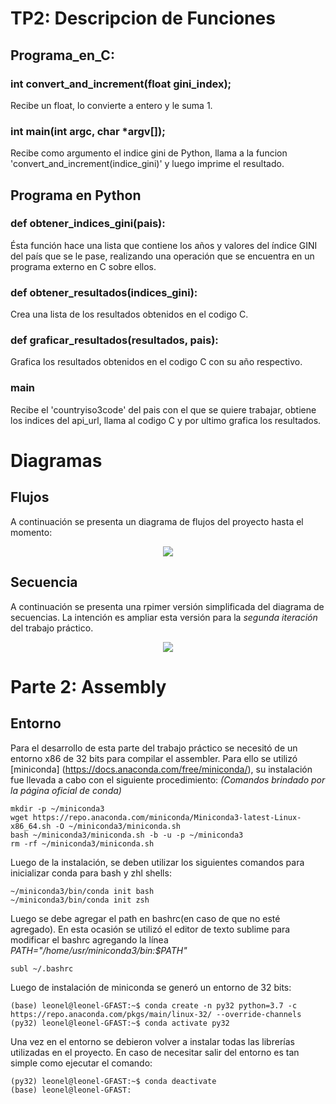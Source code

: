 # TP2: Descripcion de Funciones
## Programa_en_C:
### int convert_and_increment(float gini_index);
Recibe un float, lo convierte a entero y le suma 1.
### int main(int argc, char *argv[]);
Recibe como argumento el indice gini de Python, llama a la funcion 'convert_and_increment(indice_gini)' y luego imprime el resultado.

## Programa en Python

### def obtener_indices_gini(pais):
Ésta función hace una  lista que contiene los años y valores del índice GINI del país que se le pase, realizando una operación que se encuentra en un programa externo en C sobre ellos.


### def obtener_resultados(indices_gini):
Crea una lista de los resultados obtenidos en el codigo C.

### def graficar_resultados(resultados, pais):
Grafica los resultados obtenidos en el codigo C con su año respectivo.


### main
Recibe el 'countryiso3code' del pais con el que se quiere trabajar, obtiene los indices del api_url, llama al codigo C y por ultimo grafica los resultados.



# Diagramas

## Flujos
A continuación se presenta un diagrama de flujos del proyecto hasta el momento:


<p align="center">
    <img src="diagrams/diagrama_flujo_TP2.png"/>
</p>

## Secuencia
A continuación se presenta una rpimer versión simplificada del diagrama de secuencias. La intención es ampliar esta versión para la *segunda iteración* del trabajo práctico.


<p align="center">
  <img src="diagrams/secuence_diagram_tp2.png"/>
</p>

# Parte 2: Assembly
## Entorno
Para el desarrollo de esta parte del trabajo práctico se necesitó de un entorno x86 de 32 bits para compilar el assembler. Para ello se utilizó [miniconda] (https://docs.anaconda.com/free/miniconda/), su instalación fue llevada a cabo con el siguiente procedimiento:
_(Comandos brindado por la página oficial de conda)_

``` 
mkdir -p ~/miniconda3
wget https://repo.anaconda.com/miniconda/Miniconda3-latest-Linux-x86_64.sh -O ~/miniconda3/miniconda.sh
bash ~/miniconda3/miniconda.sh -b -u -p ~/miniconda3
rm -rf ~/miniconda3/miniconda.sh
```
Luego de la instalación, se deben utilizar los siguientes comandos para inicializar conda para bash y zhl shells:

``` 
~/miniconda3/bin/conda init bash
~/miniconda3/bin/conda init zsh
```
Luego se debe agregar el path en bashrc(en caso de que no esté agregado).
En esta ocasión se utilizó el editor de texto sublime para modificar el bashrc agregando la línea _PATH="/home/usr/miniconda3/bin:$PATH"_
```
subl ~/.bashrc
```
Luego de instalación de miniconda se generó un entorno de 32 bits:
```
(base) leonel@leonel-GFAST:~$ conda create -n py32 python=3.7 -c https://repo.anaconda.com/pkgs/main/linux-32/ --override-channels
(py32) leonel@leonel-GFAST:~$ conda activate py32

```
Una vez en el entorno se debieron volver a instalar todas las librerías utilizadas en el proyecto.
En caso de necesitar salir del entorno es tan simple como ejecutar el comando:

```
(py32) leonel@leonel-GFAST:~$ conda deactivate
(base) leonel@leonel-GFAST:
```
